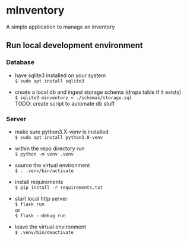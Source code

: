 # mInventory
A simple application to manage an inventory

## Run local development environment
### Database
* have sqlite3 installed on your system\
`$ sudo apt install sqlite3`

* create a local db and ingest storage schema (drops table if it exists)\
`$ sqlite3 minventory < ./schemas/storage.sql`\
TODO: create script to automate db stuff

### Server
* make sure python3.X-venv is installed\
`$ sudo apt install python3.8-venv`

* within the repo directory run\
`$ python -m venv .venv`

* source the virtual environment\
`$ . .venv/bin/activate`

* install requirements\
`$ pip install -r requirements.txt`

* start local http server\
`$ flask run`\
or\
`$ flask --debug run`

* leave the virtual environment\
`$ .venv/bin/deactivate`
